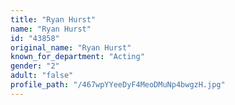 ```yaml
---
title: "Ryan Hurst"
name: "Ryan Hurst"
id: "43858"
original_name: "Ryan Hurst"
known_for_department: "Acting"
gender: "2"
adult: "false"
profile_path: "/467wpYYeeDyF4MeoDMuNp4bwgzH.jpg"
---
```

